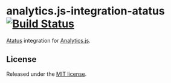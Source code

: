 # analytics.js-integration-atatus [![Build Status][ci-badge]][ci-link]

[Atatus](https://www.atatus.com) integration for [Analytics.js][].

## License

Released under the [MIT license](License.md).


[Analytics.js]: https://segment.com/docs/libraries/analytics.js/
[ci-link]: https://circleci.com/gh/segment-integrations/analytics.js-integration-atatus
[ci-badge]: https://circleci.com/gh/segment-integrations/analytics.js-integration-atatus.svg?style=svg
